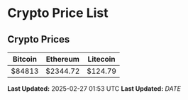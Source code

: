 # Crypto Price List

## Crypto Prices
| Bitcoin | Ethereum | Litecoin |
| ------- | -------- | -------- |
| $84813 | $2344.72 | $124.79 |
**Last Updated:** 2025-02-27 01:53 UTC
**Last Updated:** $DATE$
